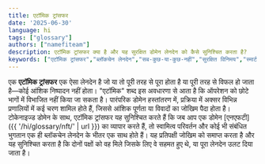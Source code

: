```yaml
---
title: एटॉमिक ट्रांसफर
date: '2025-06-30'
language: hi
tags: ["glossary"]
authors: ["namefiteam"]
description: एटॉमिक ट्रांसफर क्या है और यह सुरक्षित डोमेन लेनदेन को कैसे सुनिश्चित करता है?
keywords: ["एटॉमिक ट्रांसफर","ब्लॉकचेन लेनदेन","सब-कुछ-या-कुछ-नहीं","सुरक्षित विनिमय","स्मार्ट कॉन्ट्रैक्ट"]
---
```


एक **एटॉमिक ट्रांसफर** एक ऐसा लेनदेन है जो या तो पूरी तरह से पूरा होता है या पूरी तरह से विफल हो जाता है—कोई आंशिक निष्पादन नहीं होता। "एटॉमिक" शब्द इस अवधारणा से आता है कि ऑपरेशन को छोटे भागों में विभाजित नहीं किया जा सकता है। पारंपरिक डोमेन हस्तांतरण में, प्रक्रिया में अक्सर विभिन्न प्रणालियों में कई चरण शामिल होते हैं, जिससे आंशिक पूर्णता या विवादों का जोखिम पैदा होता है। टोकेनाइज्ड डोमेन के साथ, एटॉमिक ट्रांसफर यह सुनिश्चित करते हैं कि जब आप एक डोमेन [एनएफटी]({{ '/hi/glossary/nft/' | url }}) का व्यापार करते हैं, तो स्वामित्व परिवर्तन और कोई भी संबंधित भुगतान एक ही ब्लॉकचेन लेनदेन के भीतर एक साथ होते हैं। यह प्रतिपक्षी जोखिम को समाप्त करता है और यह सुनिश्चित करता है कि दोनों पक्षों को वह मिले जिसके लिए वे सहमत हुए थे, या पूरा लेनदेन उलट दिया जाता है।